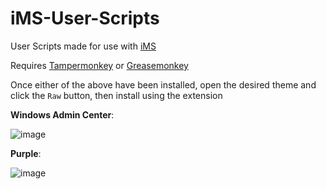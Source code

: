 # iMS-User-Scripts
User Scripts made for use with [iMS](https://imssystems.tech)

Requires [Tampermonkey](https://www.tampermonkey.net) or [Greasemonkey](https://www.greasespot.net)

Once either of the above have been installed, open the desired theme and click the `Raw` button, then install using the extension



**Windows Admin Center**:

![image](https://user-images.githubusercontent.com/46079004/171170506-c8754028-40fd-45d6-bd36-339035a22009.png)

**Purple**: 

![image](https://user-images.githubusercontent.com/46079004/171372936-dcccb5b6-3ef1-4f7e-adb2-fdb2452f5de7.png)
